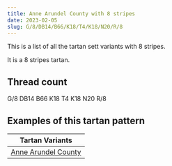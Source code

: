 ```yaml
---
title: Anne Arundel County with 8 stripes
date: 2023-02-05
slug: G/8/DB14/B66/K18/T4/K18/N20/R/8
---
```

This is a list of all the tartan sett variants with 8 stripes.

It is a 8 stripes tartan.


## Thread count
G/8 DB14 B66 K18 T4 K18 N20 R/8

## Examples of this tartan pattern

| Tartan Variants |
|---------------|
| [Anne Arundel County](/variants/g/8/db14/b66/k18/t4/k18/n20/r/8-b304080-db000030-g008000-k000000-n808080-rc00000-t604000)||
